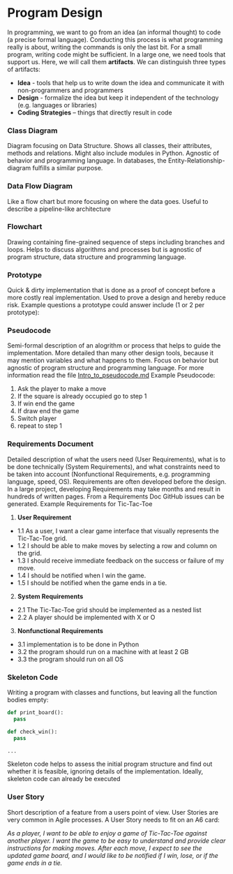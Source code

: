 # Program Design
In programming, we want to go from an idea (an informal thought) to code (a precise formal language). Conducting this process is what programming really is about, writing the commands is only the last bit.
For a small program, writing code might be sufficient. In a large one, we need tools that support us. Here, we will call them __artifacts__.
We can distinguish three types of artifacts:
+ __Idea__ - tools that help us to write down the idea and communicate it with non-programmers and programmers
+ __Design__ - formalize the idea but keep it independent of the technology (e.g. languages or libraries)
+ __Coding Strategies__ – things that directly result in code


### Class Diagram

Diagram focusing on Data Structure. Shows all classes, their attributes, methods and relations. Might also include modules in Python. Agnostic of behavior and programming language. In databases, the Entity-Relationship-diagram fulfills a similar purpose.

### Data Flow Diagram

Like a flow chart but more focusing on where the data goes. Useful to describe a pipeline-like architecture


### Flowchart

Drawing containing fine-grained sequence of steps including branches and loops. Helps to discuss algorithms and processes but is agnostic of program structure, data structure and programming language.

### Prototype

Quick & dirty implementation that is done as a proof of concept before a more costly real implementation. Used to prove a design and hereby reduce risk.
Example questions a prototype could answer include (1 or 2 per prototype):

### Pseudocode

Semi-formal description of an alogrithm or process that helps to guide the implementation. More detailed than many other design tools, because it may mention variables and what happens to them. Focus on behavior but agnostic of program structure and programming language. For more information read the file [Intro_to_pseudocode.md](Intro_to_pseudocode.md)
Example Pseudocode:

1. Ask the player to make a move
2. If the square is already occupied go to step 1
3. If win end the game
4. If draw end the game
5. Switch player
6. repeat to step 1

###  Requirements Document

Detailed description of what the users need (User Requirements), what is to be done technically (System Requirements), and what constraints need to be taken into account (Nonfunctional Requirements, e.g. programming language, speed, OS).
Requirements are often developed before the design. In a large project, developing Requirements may take months and result in hundreds of written pages. From a Requirements Doc GitHub issues can be generated.
Example Requirements for Tic-Tac-Toe
1. __User Requirement__
  + 1.1 As a user, I want a clear  game interface that visually represents the Tic-Tac-Toe grid.
  + 1.2 I should be able to make moves by selecting a row and column on the grid.
  + 1.3 I should receive immediate feedback on the success or failure of my move.
  + 1.4 I should be notified when I win the game.
  + 1.5 I should be notified when the game ends in a tie.
2. __System Requirements__
  + 2.1 The Tic-Tac-Toe grid should be implemented as a nested list
  + 2.2 A player  should be implemented with X or O

3. __Nonfunctional Requirements__
  + 3.1 implementation is to be done in Python
  + 3.2 the program should run on a machine with at least 2 GB
  + 3.3 the program should run on all OS


### Skeleton Code

Writing a program with classes and functions, but leaving all the function bodies empty:

```python
def print_board():
  pass

def check_win():
  pass

...

```
Skeleton code helps to assess the initial program structure and find out whether it is feasible, ignoring details of the implementation. Ideally, skeleton code can already be executed

### User Story

Short description of a feature from a users point of view. User Stories are very common in Agile processes. A User Story needs to fit on an A6 card:

_As a player, I want to be able to enjoy a game of Tic-Tac-Toe against another player. I want the game to be easy to understand and provide clear instructions for making moves. After each move, I expect to see the updated game board, and I would like to be notified if I win, lose, or if the game ends in a tie._
